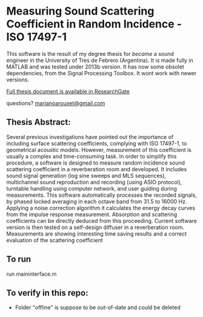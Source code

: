 # Measuring Sound Scattering Coefficient in Random Incidence - ISO 17497-1


This software is the result of my degree thesis for _became_ a sound engineer in the University of Tres de Febrero (Argentina).
It is made fully in MATLAB and was tested under 2013b version. It has now some obsolet dependencies, from the Signal Processing Toolbox. It wont work with newer versions.

[Full thesis document is available in ResearchGate](https://www.researchgate.net/publication/299227485_Software_development_for_measuring_random_incidence_scattering_coefficient_ISO_17497_-_1)

questions? marianoarouxet@gmail.com

## Thesis Abstract:

Several previous investigations have pointed out the importance of including surface scattering coefficients, complying with ISO 17497-1, to geometrical acoustic models. However, measurement of this coefficient is usually a complex and time-consuming task. In order to simplify this procedure, a software is designed to measure random incidence sound scattering coefficient in a reverberation room and developed. It includes sound
signal generation (log sine sweeps and MLS sequences), multichannel sound reproduction and recording (using ASIO protocol), turntable handling using computer network, and user guiding during measurements. This software automatically processes the recorded signals, by phased locked averaging in each octave band from 31.5 to 16000 Hz. Applying a noise correction algorithm it calculates the energy decay curves from the impulse response measurement. Absorption and scattering coefficients can be directly deduced from this proceeding. Current software version is then tested on a self-design diffuser in a reverberation room. Measurements are showing interesting time saving results and a correct evaluation of the scattering coefficient

## To run

run maininterface.m

## To verify in this repo:

* Folder "offline" is suppose to be out-of-date and could be deleted


